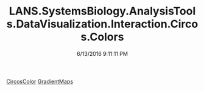 ﻿---
title: LANS.SystemsBiology.AnalysisTools.DataVisualization.Interaction.Circos.Colors
date: 6/13/2016 9:11:11 PM
---

[CircosColor](T-LANS.SystemsBiology.AnalysisTools.DataVisualization.Interaction.Circos.Colors.CircosColor.html)
[GradientMaps](T-LANS.SystemsBiology.AnalysisTools.DataVisualization.Interaction.Circos.Colors.GradientMaps.html)
